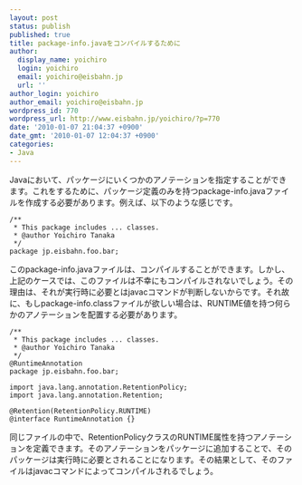 ```yaml
---
layout: post
status: publish
published: true
title: package-info.javaをコンパイルするために
author:
  display_name: yoichiro
  login: yoichiro
  email: yoichiro@eisbahn.jp
  url: ''
author_login: yoichiro
author_email: yoichiro@eisbahn.jp
wordpress_id: 770
wordpress_url: http://www.eisbahn.jp/yoichiro/?p=770
date: '2010-01-07 21:04:37 +0900'
date_gmt: '2010-01-07 12:04:37 +0900'
categories:
- Java
---
```


Javaにおいて、パッケージにいくつかのアノテーションを指定することができます。これをするために、パッケージ定義のみを持つpackage-info.javaファイルを作成する必要があります。例えば、以下のような感じです。

```
/**
 * This package includes ... classes.
 * @author Yoichiro Tanaka
 */
package jp.eisbahn.foo.bar;
```

このpackage-info.javaファイルは、コンパイルすることができます。しかし、上記のケースでは、このファイルは不幸にもコンパイルされないでしょう。その理由は、それが実行時に必要とはjavacコマンドが判断しないからです。それ故に、もしpackage-info.classファイルが欲しい場合は、RUNTIME値を持つ何らかのアノテーションを配置する必要があります。

```
/**
 * This package includes ... classes.
 * @author Yoichiro Tanaka
 */
@RuntimeAnnotation
package jp.eisbahn.foo.bar;

import java.lang.annotation.RetentionPolicy;
import java.lang.annotation.Retention;

@Retention(RetentionPolicy.RUNTIME)
@interface RuntimeAnnotation {}
```

同じファイルの中で、RetentionPolicyクラスのRUNTIME属性を持つアノテーションを定義できます。そのアノテーションをパッケージに追加することで、そのパッケージは実行時に必要とされることになります。その結果として、そのファイルはjavacコマンドによってコンパイルされるでしょう。
